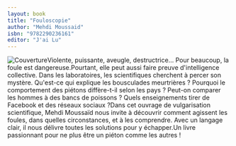 ```yaml
---
layout: book
title: "Fouloscopie"
author: "Mehdi Moussaid"
isbn: "9782290236161"
editor: "J'ai Lu"
---
```

![Couverture](/img/9782290236161.jpg)Violente, puissante, aveugle, destructrice... Pour beaucoup, la foule est dangereuse.Pourtant, elle peut aussi faire preuve d'intelligence collective. Dans les laboratoires, les scientifiques cherchent à percer son mystère. Qu'est-ce qui explique les bousculades meurtrières ? Pourquoi le comportement des piétons diffère-t-il selon les pays ? Peut-on comparer les hommes à des bancs de poissons ? Quels enseignements tirer de Facebook et des réseaux sociaux ?Dans cet ouvrage de vulgarisation scientifique, Mehdi Moussaïd nous invite à découvrir comment agissent les foules, dans quelles circonstances, et à les comprendre. Avec un langage clair, il nous délivre toutes les solutions pour y échapper.Un livre passionnant pour ne plus être un piéton comme les autres !
